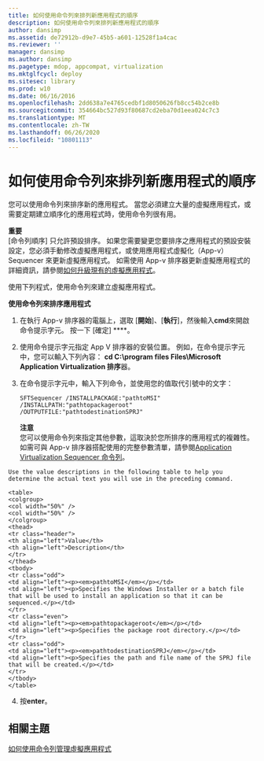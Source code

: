 ```yaml
---
title: 如何使用命令列來排列新應用程式的順序
description: 如何使用命令列來排列新應用程式的順序
author: dansimp
ms.assetid: de72912b-d9e7-45b5-a601-12528f1a4cac
ms.reviewer: ''
manager: dansimp
ms.author: dansimp
ms.pagetype: mdop, appcompat, virtualization
ms.mktglfcycl: deploy
ms.sitesec: library
ms.prod: w10
ms.date: 06/16/2016
ms.openlocfilehash: 2dd638a7e4765cedbf1d8050626fb8cc54b2ce8b
ms.sourcegitcommit: 354664bc527d93f80687cd2eba70d1eea024c7c3
ms.translationtype: MT
ms.contentlocale: zh-TW
ms.lasthandoff: 06/26/2020
ms.locfileid: "10801113"
---
```

# 如何使用命令列來排列新應用程式的順序


您可以使用命令列來排序新的應用程式。 當您必須建立大量的虛擬應用程式，或需要定期建立順序化的應用程式時，使用命令列很有用。

**重要**  
[命令列順序] 只允許預設排序。 如果您需要變更您要排序之應用程式的預設安裝設定，您必須手動修改虛擬應用程式，或使用應用程式虛擬化（App-v） Sequencer 來更新虛擬應用程式。 如需使用 App-v 排序器更新虛擬應用程式的詳細資訊，請參閱[如何升級現有的虛擬應用程式](how-to-upgrade-an-existing-virtual-application.md)。



使用下列程式，使用命令列來建立虛擬應用程式。

**使用命令列來排序應用程式**

1.  在執行 App-v 排序器的電腦上，選取 [**開始**]、[**執行**]，然後輸入**cmd**來開啟命令提示字元。 按一下 \[確定\] ****。

2.  使用命令提示字元指定 App V 排序器的安裝位置。 例如，在命令提示字元中，您可以輸入下列內容： **cd C:\\program files Files\\Microsoft Application Virtualization 排序**器。

3.  在命令提示字元中，輸入下列命令，並使用您的值取代引號中的文字：

    `SFTSequencer /INSTALLPACKAGE:"pathtoMSI" /INSTALLPATH:"pathtopackageroot" /OUTPUTFILE:"pathtodestinationSPRJ"`

    **注意**  
    您可以使用命令列來指定其他參數，這取決於您所排序的應用程式的複雜性。 如需可與 App-v 排序器搭配使用的完整參數清單，請參閱[Application Virtualization Sequencer 命令列](application-virtualization-sequencer-command-line.md)。



~~~
Use the value descriptions in the following table to help you determine the actual text you will use in the preceding command.

<table>
<colgroup>
<col width="50%" />
<col width="50%" />
</colgroup>
<thead>
<tr class="header">
<th align="left">Value</th>
<th align="left">Description</th>
</tr>
</thead>
<tbody>
<tr class="odd">
<td align="left"><p><em>pathtoMSI</em></p></td>
<td align="left"><p>Specifies the Windows Installer or a batch file that will be used to install an application so that it can be sequenced.</p></td>
</tr>
<tr class="even">
<td align="left"><p><em>pathtopackageroot</em></p></td>
<td align="left"><p>Specifies the package root directory.</p></td>
</tr>
<tr class="odd">
<td align="left"><p><em>pathtodestinationSPRJ</em></p></td>
<td align="left"><p>Specifies the path and file name of the SPRJ file that will be created.</p></td>
</tr>
</tbody>
</table>
~~~



4. 按**enter**。

## 相關主題


[如何使用命令列管理虛擬應用程式](how-to-manage-virtual-applications-using-the-command-line.md)









